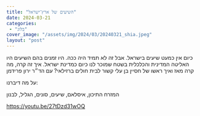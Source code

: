 ```yaml
---
title: "השיעים של ארץ־ישראל"
date: 2024-03-21
categories: 
 - "בלוג"
cover_image: "/assets/img/2024/03/20240321_shia.jpeg"
layout: "post"
---
```


כיום אין כמעט שיעים בישראל. אבל זה לא תמיד היה ככה. היו זמנים בהם השיעים היו האליטה המדינית והכלכלית בשטח שמוכר לנו כיום כמדינת ישראל. איך זה קרה, מה קרה מאז ואיך ראשו של חסיין בן עלי קשור לבית חולים ברזילאי? עם הד״ר ירון פרידמן

על מה דיברנו:

המזרח התיכון, איסלאם, שיעים, סונים, הגליל, לבנון

<https://youtu.be/27tDzd31wOQ>
